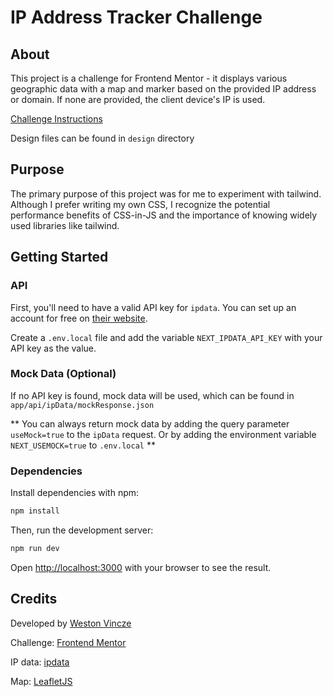 # IP Address Tracker Challenge

## About

This project is a challenge for Frontend Mentor - it displays various geographic data with a map and marker based on the provided IP address or domain. If none are provided, the client device's IP is used.

[Challenge Instructions](./original-instructions.md)

Design files can be found in `design` directory

## Purpose

The primary purpose of this project was for me to experiment with tailwind. Although I prefer writing my own CSS, I recognize the potential performance benefits of CSS-in-JS and the importance of knowing widely used libraries like tailwind.

## Getting Started

### API

First, you'll need to have a valid API key for `ipdata`. You can set up an account for free on [their website](https://ipdata.co/).

Create a `.env.local` file and add the variable `NEXT_IPDATA_API_KEY` with your API key as the value.

### Mock Data (Optional)

If no API key is found, mock data will be used, which can be found in `app/api/ipData/mockResponse.json`

** You can always return mock data by adding the query parameter `useMock=true` to the `ipData` request. Or by adding the environment variable `NEXT_USEMOCK=true` to `.env.local` **

### Dependencies

Install dependencies with npm:

```bash
npm install
```

Then, run the development server:

```bash
npm run dev
```

Open [http://localhost:3000](http://localhost:3000) with your browser to see the result.

## Credits

Developed by [Weston Vincze](https://westonvincze.com)

Challenge: [Frontend Mentor](https://www.frontendmentor.io/)

IP data: [ipdata](https://ipdata.co/)

Map: [LeafletJS](https://leafletjs.com/)
